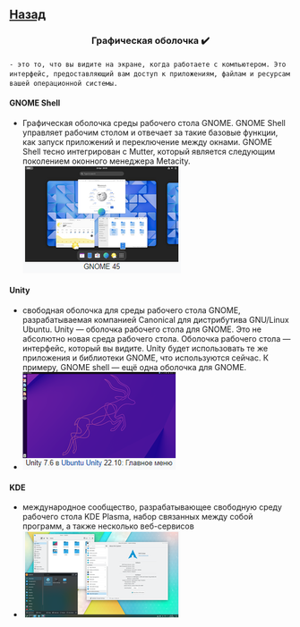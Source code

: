 ## [Назад](../lin.md)

### <center>Графическая оболочка ✔️</center>

`- это то, что вы видите на экране, когда работаете с компьютером. Это интерфейс, предоставляющий вам доступ к приложениям, файлам и ресурсам вашей операционной системы.`

#### GNOME Shell
- Графическая оболочка среды рабочего стола GNOME. GNOME Shell управляет рабочим столом и отвечает за такие базовые функции, как запуск приложений и переключение между окнами. GNOME Shell тесно интегрирован с Mutter, который является следующим поколением оконного менеджера Metacity.\
![gno](../../../Img/gno.png)


#### Unity
-  свободная оболочка для среды рабочего стола GNOME, разрабатываемая компанией Canonical для дистрибутива GNU/Linux Ubuntu. Unity — оболочка рабочего стола для GNOME. Это не абсолютно новая среда рабочего стола. Оболочка рабочего стола — интерфейс, который вы видите. Unity будет использовать те же приложения и библиотеки GNOME, что используются сейчас. К примеру, GNOME shell — ещё одна оболочка для GNOME.
- ![unity](../../../Img/unity.png)


#### KDE
- международное сообщество, разрабатывающее свободную среду рабочего стола KDE Plasma, набор связанных между собой программ, а также несколько веб-сервисов
- ![kde](../../../Img/kde.png)